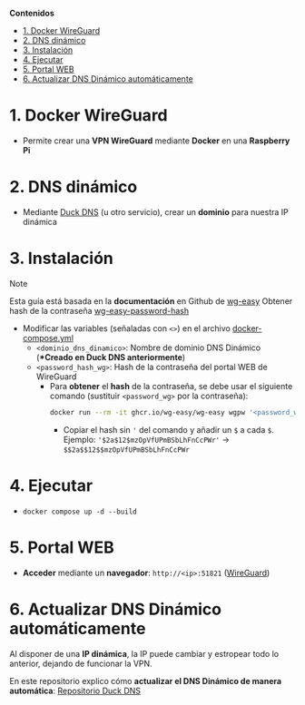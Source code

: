 [Duck DNS]: https://www.duckdns.org/

[wg-easy]: https://github.com/wg-easy/wg-easy
[wg-easy-password-hash]: https://github.com/wg-easy/wg-easy/blob/master/How_to_generate_an_bcrypt_hash.md

[docker-compose.yml]: docker-compose.yml

[WireGuard]: http://ip_raspberry:51821

[Repositorio Duck DNS]: https://github.com/miguel-shadow/docker-duckdns


**Contenidos**
- [1. Docker WireGuard](#1-docker-wireguard)
- [2. DNS dinámico](#2-dns-dinámico)
- [3. Instalación](#3-instalación)
- [4. Ejecutar](#4-ejecutar)
- [5. Portal WEB](#5-portal-web)
- [6. Actualizar DNS Dinámico automáticamente](#6-actualizar-dns-dinámico-automáticamente)


# 1. Docker WireGuard
- Permite crear una **VPN WireGuard** mediante **Docker** en una **Raspberry Pi**


# 2. DNS dinámico
- Mediante [Duck DNS] (u otro servicio), crear un **dominio** para nuestra IP dinámica


# 3. Instalación
> [!NOTE]
> Esta guía está basada en la **documentación** en Github de [wg-easy]
> Obtener hash de la contraseña [wg-easy-password-hash]

- Modificar las variables (señaladas con `<>`) en el archivo [docker-compose.yml]
    - `<dominio_dns_dinamico>`: Nombre de dominio DNS Dinámico (**\*Creado en Duck DNS anteriormente**)
    - `<password_hash_wg>`: Hash de la contraseña del portal WEB de WireGuard
        - Para **obtener** el **hash** de la contraseña, se debe usar el siguiente comando (sustituir `<password_wg>` por la contraseña):
            ```bash
            docker run --rm -it ghcr.io/wg-easy/wg-easy wgpw '<password_wg>'
            ```
            - Copiar el hash sin `'` del comando y añadir un `$` a cada `$`. Ejemplo: `'$2a$12$mzOpVfUPmBSbLhFnCcPWr'` -> `$$2a$$12$$mzOpVfUPmBSbLhFnCcPWr`


# 4. Ejecutar
- `docker compose up -d --build`


# 5. Portal WEB
- **Acceder** mediante un **navegador**: `http://<ip>:51821` ([WireGuard])


# 6. Actualizar DNS Dinámico automáticamente
Al disponer de una **IP dinámica**, la IP puede cambiar y estropear todo lo anterior, dejando de funcionar la VPN.

En este repositorio explico cómo **actualizar el DNS Dinámico de manera automática**: [Repositorio Duck DNS]
